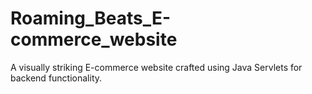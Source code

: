 # Roaming_Beats_E-commerce_website
A visually striking E-commerce website crafted using Java Servlets for backend functionality.
